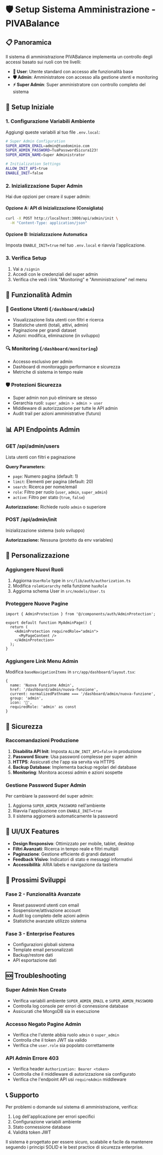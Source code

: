 # 🛡️ Setup Sistema Amministrazione - PIVABalance

## 📋 **Panoramica**

Il sistema di amministrazione PIVABalance implementa un controllo degli accessi basato sui ruoli con tre livelli:

- **👤 User**: Utente standard con accesso alle funzionalità base
- **🛡️ Admin**: Amministratore con accesso alla gestione utenti e monitoring
- **⚡ Super Admin**: Super amministratore con controllo completo del sistema

## 🚀 **Setup Iniziale**

### 1. **Configurazione Variabili Ambiente**

Aggiungi queste variabili al tuo file `.env.local`:

```bash
# Super Admin Configuration
SUPER_ADMIN_EMAIL=admin@tuodominio.com
SUPER_ADMIN_PASSWORD=TuaPasswordSicura123!
SUPER_ADMIN_NAME=Super Administrator

# Initialization Settings  
ALLOW_INIT_API=true
ENABLE_INIT=false
```

### 2. **Inizializzazione Super Admin**

Hai due opzioni per creare il super admin:

#### **Opzione A: API di Inizializzazione (Consigliata)**

```bash
curl -X POST http://localhost:3000/api/admin/init \
  -H "Content-Type: application/json"
```

#### **Opzione B: Inizializzazione Automatica**

Imposta `ENABLE_INIT=true` nel tuo `.env.local` e riavvia l'applicazione.

### 3. **Verifica Setup**

1. Vai a `/signin`
2. Accedi con le credenziali del super admin
3. Verifica che vedi i link "Monitoring" e "Amministrazione" nel menu

## 🎯 **Funzionalità Admin**

### **👥 Gestione Utenti** (`/dashboard/admin`)
- Visualizzazione lista utenti con filtri e ricerca
- Statistiche utenti (totali, attivi, admin)
- Paginazione per grandi dataset
- Azioni: modifica, eliminazione (in sviluppo)

### **🔍 Monitoring** (`/dashboard/monitoring`)
- Accesso esclusivo per admin
- Dashboard di monitoraggio performance e sicurezza
- Metriche di sistema in tempo reale

### **🛡️ Protezioni Sicurezza**
- Super admin non può eliminare se stesso
- Gerarchia ruoli: `super_admin > admin > user`
- Middleware di autorizzazione per tutte le API admin
- Audit trail per azioni amministrative (futuro)

## 📊 **API Endpoints Admin**

### **GET /api/admin/users**
Lista utenti con filtri e paginazione

**Query Parameters:**
- `page`: Numero pagina (default: 1)
- `limit`: Elementi per pagina (default: 20)
- `search`: Ricerca per nome/email
- `role`: Filtro per ruolo (`user`, `admin`, `super_admin`)
- `active`: Filtro per stato (`true`, `false`)

**Autorizzazione:** Richiede ruolo `admin` o superiore

### **POST /api/admin/init**
Inizializzazione sistema (solo sviluppo)

**Autorizzazione:** Nessuna (protetto da env variables)

## 🔧 **Personalizzazione**

### **Aggiungere Nuovi Ruoli**

1. Aggiorna `UserRole` type in `src/lib/auth/authorization.ts`
2. Modifica `roleHierarchy` nella funzione `hasRole`
3. Aggiorna schema User in `src/models/User.ts`

### **Proteggere Nuove Pagine**

```tsx
import { AdminProtection } from '@/components/auth/AdminProtection';

export default function MyAdminPage() {
  return (
    <AdminProtection requiredRole="admin">
      <MyPageContent />
    </AdminProtection>
  );
}
```

### **Aggiungere Link Menu Admin**

Modifica `baseNavigationItems` in `src/app/dashboard/layout.tsx`:

```tsx
{
  name: 'Nuova Funzione Admin',
  href: '/dashboard/admin/nuova-funzione',
  current: normalizedPathname === '/dashboard/admin/nuova-funzione',
  group: 'admin',
  icon: '🔧',
  requiredRole: 'admin' as const
}
```

## 🚨 **Sicurezza**

### **Raccomandazioni Produzione**

1. **Disabilita API Init**: Imposta `ALLOW_INIT_API=false` in produzione
2. **Password Sicure**: Usa password complesse per super admin
3. **HTTPS**: Assicurati che l'app sia servita via HTTPS
4. **Backup Database**: Implementa backup regolari del database
5. **Monitoring**: Monitora accessi admin e azioni sospette

### **Gestione Password Super Admin**

Per cambiare la password del super admin:

1. Aggiorna `SUPER_ADMIN_PASSWORD` nell'ambiente
2. Riavvia l'applicazione con `ENABLE_INIT=true`
3. Il sistema aggiornerà automaticamente la password

## 🎨 **UI/UX Features**

- **Design Responsivo**: Ottimizzato per mobile, tablet, desktop
- **Filtri Avanzati**: Ricerca in tempo reale e filtri multipli
- **Paginazione**: Gestione efficiente di grandi dataset
- **Feedback Visivo**: Indicatori di stato e messaggi informativi
- **Accessibilità**: ARIA labels e navigazione da tastiera

## 🚀 **Prossimi Sviluppi**

### **Fase 2 - Funzionalità Avanzate**
- Reset password utenti con email
- Sospensione/attivazione account
- Audit log completo delle azioni admin
- Statistiche avanzate utilizzo sistema

### **Fase 3 - Enterprise Features**
- Configurazioni globali sistema
- Template email personalizzati
- Backup/restore dati
- API esportazione dati

## 🆘 **Troubleshooting**

### **Super Admin Non Creato**
- Verifica variabili ambiente `SUPER_ADMIN_EMAIL` e `SUPER_ADMIN_PASSWORD`
- Controlla log console per errori di connessione database
- Assicurati che MongoDB sia in esecuzione

### **Accesso Negato Pagine Admin**
- Verifica che l'utente abbia ruolo `admin` o `super_admin`
- Controlla che il token JWT sia valido
- Verifica che `user.role` sia popolato correttamente

### **API Admin Errore 403**
- Verifica header `Authorization: Bearer <token>`
- Controlla che il middleware di autorizzazione sia configurato
- Verifica che l'endpoint API usi `requireAdmin` middleware

## 📞 **Supporto**

Per problemi o domande sul sistema di amministrazione, verifica:

1. Log dell'applicazione per errori specifici
2. Configurazione variabili ambiente
3. Stato connessione database
4. Validità token JWT

Il sistema è progettato per essere sicuro, scalabile e facile da mantenere seguendo i principi SOLID e le best practice di sicurezza enterprise.
